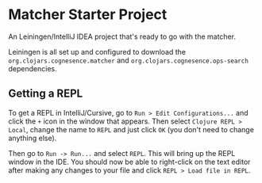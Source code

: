 # Matcher Starter Project
An Leiningen/IntelliJ IDEA project that's ready to go with the matcher.

Leiningen is all set up and configured to download the 
`org.clojars.cognesence.matcher` and `org.clojars.cognesence.ops-search`
dependencies.

## Getting a REPL
To get a REPL in IntelliJ/Cursive, go to `Run > Edit Configurations...` and
click the `+` icon in the window that appears. Then select 
`Clojure REPL > Local`, change the name to `REPL` and just click `OK` (you don't
need to change anything else).

Then go to `Run -> Run...` and select `REPL`. This will bring up the REPL
window in the IDE. You should now be able to right-click on the text editor
after making any changes to your file and click `REPL > Load file in REPL`.